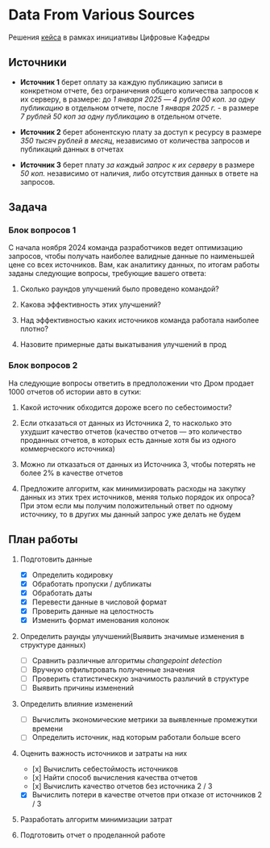 # Data From Various Sources

Решения [кейса](https://imctech.ru/problems/331) в рамках инициативы Цифровые Кафедры

## Источники

- **Источник 1** берет оплату за каждую публикацию записи в конкретном отчете, без ограничения общего количества запросов к их серверу, в размере: до *1 января 2025* — *4 рубля  00 коп. за одну публикацию* в отдельном отчете, после *1 января 2025 г.* - в размере *7 рублей 50 коп за одну публикацию* в отдельном отчете.

- **Источник 2** берет абонентскую плату за доступ к ресурсу в размере *350 тысяч рублей в месяц*, независимо от количества запросов и публикаций данных в отчетах

- **Источник 3** берет плату *за каждый запрос к их серверу* в размере *50 коп.* независимо от наличия, либо отсутствия данных в ответе на запросов.

## Задача

### Блок вопросов 1

С начала ноября 2024 команда разработчиков ведет оптимизацию запросов, чтобы получать наиболее валидные данные по наименьшей цене со всех источников. Вам, как аналитику данных, по итогам работы заданы следующие вопросы, требующие вашего ответа:

1. Сколько раундов улучшений было проведено командой?

2. Какова эффективность этих улучшений?

3. Над эффективностью каких источников команда работала наиболее плотно?

4. Назовите примерные даты выкатывания улучшений в прод

### Блок вопросов 2

На следующие вопросы ответить в предположении что Дром продает 1000 отчетов об истории авто в сутки:

1. Какой источник обходится дороже всего по себестоимости?

2. Если отказаться от данных из Источника 2, то насколько это ухудшит качество отчетов (качество отчетов — это количество проданных отчетов, в которых есть данные хотя бы из одного коммерческого источника)

3. Можно ли отказаться от данных из Источника 3, чтобы потерять не более 2% в качестве отчетов

4. Предложите алгоритм, как минимизировать расходы на закупку данных из этих трех источников, меняя только порядок их опроса? При этом если мы получим положительный ответ по одному источнику, то в других мы данный запрос уже делать не будем

## План работы

1. Подготовить данные
    - [x] Определить кодировку
    - [x] Обработать пропуски / дубликаты
    - [x] Обработать даты
    - [x] Перевести данные в числовой формат
    - [x] Проверить данные на целостность
    - [x] Изменить формат именования колонок

2. Определить раунды улучшений(Выявить значимые изменения в структуре данных)
   - [ ] Сравнить различные алгоритмы *changepoint detection*
   - [ ] Вручную отфильтровать полученные значения
   - [ ] Проверить статистическую значимость различий в структуре
   - [ ] Выявить причины изменений

3. Определить влияние изменений
    - [ ] Вычислить экономические метрики за выявленные промежутки времени
    - [ ] Определить источник, над которым работали больше всего

4. Оценить важность источников и затраты на них
    - [х] Вычислить себестоймость источников
    - [х] Найти способ вычисления качества отчетов
    - [х] Вычислить качество отчетов без источника 2 / 3
    - [x] Вычислить потери в качестве отчетов при отказе от источников 2 / 3

5. Разработать алгоритм минимизации затрат

6. Подготовить отчет о проделанной работе
